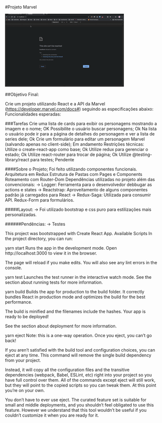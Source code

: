 #Projeto Marvel

![Projeto Marvel](https://github.com/fernandojvlima/marvel/blob/master/2Kapture%202020-03-19%20at%2011.32.29.gif)

##Objetivo Final:

Crie um projeto utilizando React e a API da Marvel (https://developer.marvel.com/docs#) seguindo as especificações abaixo: Funcionalidades esperadas:

###Tarefas
Crie uma lista de cards para exibir os personagens mostrando a imagem e o nome; OK
Possibilite o usuário buscar personagens; Ok
Na lista o usuário pode ir para a página de detalhes do personagem e ver a lista de series dele; Ok
Crie um formulário para editar um personagem Marvel (salvando apenas no client-side); Em andamento Restrições técnicas:
Utilize o create-react-app como base; Ok
Utilize redux para gerenciar o estado; Ok
Utilize react-router para trocar de página; Ok
Utilize @testing-library/react para testes; Pendente

####Sobre o Projeto;
Foi feito utilizando componentes funcionais.
Arquitetura em Redux
Estrutura de Pastas com Pages e Components
Roteamento com Router-Dom
Dependências utilizadas no projeto além das convencionais: -> Logger: Ferramenta para o desenvolvedor debbugar as actions e states -> Reactstrap: Aproveitamento de alguns componentes padrão já carregados para React -> Redux-Saga: Utilizada para consumir API.
Redux-Form para formulários.

#####Layout:
-> Foi utilizado bootstrap e css puro para estilizações mais personalizadas.

######Pendências:
-> Testes


This project was bootstrapped with Create React App.
Available Scripts
In the project directory, you can run:

yarn start
Runs the app in the development mode.
Open http://localhost:3000 to view it in the browser.

The page will reload if you make edits.
You will also see any lint errors in the console.

yarn test
Launches the test runner in the interactive watch mode.
See the section about running tests for more information.

yarn build
Builds the app for production to the build folder.
It correctly bundles React in production mode and optimizes the build for the best performance.

The build is minified and the filenames include the hashes.
Your app is ready to be deployed!

See the section about deployment for more information.

yarn eject
Note: this is a one-way operation. Once you eject, you can’t go back!

If you aren’t satisfied with the build tool and configuration choices, you can eject at any time. This command will remove the single build dependency from your project.

Instead, it will copy all the configuration files and the transitive dependencies (webpack, Babel, ESLint, etc) right into your project so you have full control over them. All of the commands except eject will still work, but they will point to the copied scripts so you can tweak them. At this point you’re on your own.

You don’t have to ever use eject. The curated feature set is suitable for small and middle deployments, and you shouldn’t feel obligated to use this feature. However we understand that this tool wouldn’t be useful if you couldn’t customize it when you are ready for it.
